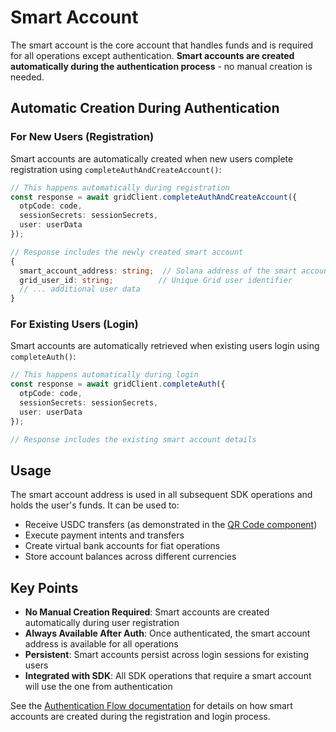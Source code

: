 # Smart Account

The smart account is the core account that handles funds and is required for all operations except authentication. **Smart accounts are created automatically during the authentication process** - no manual creation is needed.

## Automatic Creation During Authentication

### For New Users (Registration)

Smart accounts are automatically created when new users complete registration using `completeAuthAndCreateAccount()`:

```typescript
// This happens automatically during registration
const response = await gridClient.completeAuthAndCreateAccount({
  otpCode: code,
  sessionSecrets: sessionSecrets,
  user: userData
});

// Response includes the newly created smart account
{
  smart_account_address: string;  // Solana address of the smart account
  grid_user_id: string;          // Unique Grid user identifier
  // ... additional user data
}
```

### For Existing Users (Login)

Smart accounts are automatically retrieved when existing users login using `completeAuth()`:

```typescript
// This happens automatically during login
const response = await gridClient.completeAuth({
  otpCode: code,
  sessionSecrets: sessionSecrets,
  user: userData
});

// Response includes the existing smart account details
```

## Usage

The smart account address is used in all subsequent SDK operations and holds the user's funds. It can be used to:

- Receive USDC transfers (as demonstrated in the [QR Code component](../components/ui/organisms/WalletQRCode.tsx))
- Execute payment intents and transfers
- Create virtual bank accounts for fiat operations
- Store account balances across different currencies

## Key Points

- **No Manual Creation Required**: Smart accounts are created automatically during user registration
- **Always Available After Auth**: Once authenticated, the smart account address is available for all operations  
- **Persistent**: Smart accounts persist across login sessions for existing users
- **Integrated with SDK**: All SDK operations that require a smart account will use the one from authentication

See the [Authentication Flow documentation](authentication.md) for details on how smart accounts are created during the registration and login process.

